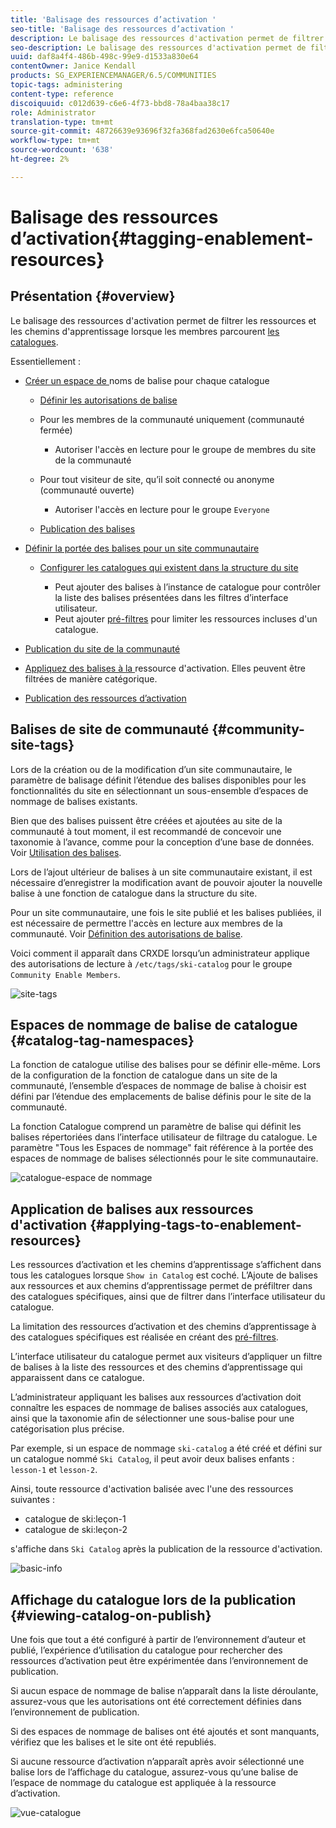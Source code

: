 ```yaml
---
title: 'Balisage des ressources d’activation '
seo-title: 'Balisage des ressources d’activation '
description: Le balisage des ressources d'activation permet de filtrer les ressources et les chemins d'apprentissage lorsque les membres parcourent les catalogues.
seo-description: Le balisage des ressources d'activation permet de filtrer les ressources et les chemins d'apprentissage lorsque les membres parcourent les catalogues.
uuid: daf8a4f4-486b-498c-99e9-d1533a830e64
contentOwner: Janice Kendall
products: SG_EXPERIENCEMANAGER/6.5/COMMUNITIES
topic-tags: administering
content-type: reference
discoiquuid: c012d639-c6e6-4f73-bbd8-78a4baa38c17
role: Administrator
translation-type: tm+mt
source-git-commit: 48726639e93696f32fa368fad2630e6fca50640e
workflow-type: tm+mt
source-wordcount: '638'
ht-degree: 2%

---
```



# Balisage des ressources d’activation{#tagging-enablement-resources} 

## Présentation {#overview}

Le balisage des ressources d&#39;activation permet de filtrer les ressources et les chemins d&#39;apprentissage lorsque les membres parcourent [les catalogues](functions.md#catalog-function).

Essentiellement :

* [Créer un espace de ](../../help/sites-administering/tags.md#creating-a-namespace) noms de balise pour chaque catalogue

   * [Définir les autorisations de balise](../../help/sites-administering/tags.md#setting-tag-permissions)
   * Pour les membres de la communauté uniquement (communauté fermée)

      * Autoriser l&#39;accès en lecture pour le groupe de membres du site de la communauté [](users.md#publish-group-roles)
   * Pour tout visiteur de site, qu’il soit connecté ou anonyme (communauté ouverte)

      * Autoriser l&#39;accès en lecture pour le groupe `Everyone`
   * [Publication des balises](../../help/sites-administering/tags.md#publishing-tags)



* [Définir la portée des balises pour un site communautaire](sites-console.md#tagging)

   * [Configurer les catalogues qui existent dans la structure du site](functions.md#catalog-function)

      * Peut ajouter des balises à l’instance de catalogue pour contrôler la liste des balises présentées dans les filtres d’interface utilisateur.
      * Peut ajouter [pré-filtres](catalog-developer-essentials.md#pre-filters) pour limiter les ressources incluses d&#39;un catalogue.

* [Publication du site de la communauté](sites-console.md#publishing-the-site)
* [Appliquez des balises à la ](resources.md#create-a-resource) ressource d&#39;activation. Elles peuvent être filtrées de manière catégorique.
* [Publication des ressources d’activation](resources.md#publish)

## Balises de site de communauté {#community-site-tags}

Lors de la création ou de la modification d’un site communautaire, le paramètre de balisage [](sites-console.md#tagging) définit l’étendue des balises disponibles pour les fonctionnalités du site en sélectionnant un sous-ensemble d’espaces de nommage de balises existants.

Bien que des balises puissent être créées et ajoutées au site de la communauté à tout moment, il est recommandé de concevoir une taxonomie à l’avance, comme pour la conception d’une base de données. Voir [Utilisation des balises](../../help/sites-authoring/tags.md).

Lors de l’ajout ultérieur de balises à un site communautaire existant, il est nécessaire d’enregistrer la modification avant de pouvoir ajouter la nouvelle balise à une fonction de catalogue dans la structure du site.

Pour un site communautaire, une fois le site publié et les balises publiées, il est nécessaire de permettre l&#39;accès en lecture aux membres de la communauté. Voir [Définition des autorisations de balise](../../help/sites-administering/tags.md#setting-tag-permissions).

Voici comment il apparaît dans CRXDE lorsqu’un administrateur applique des autorisations de lecture à `/etc/tags/ski-catalog` pour le groupe `Community Enable Members`.

![site-tags](assets/site-tags.png)

## Espaces de nommage de balise de catalogue {#catalog-tag-namespaces}

La fonction de catalogue utilise des balises pour se définir elle-même. Lors de la configuration de la fonction de catalogue dans un site de la communauté, l’ensemble d’espaces de nommage de balise à choisir est défini par l’étendue des emplacements de balise définis pour le site de la communauté.

La fonction Catalogue comprend un paramètre de balise qui définit les balises répertoriées dans l’interface utilisateur de filtrage du catalogue. Le paramètre &quot;Tous les Espaces de nommage&quot; fait référence à la portée des espaces de nommage de balises sélectionnés pour le site communautaire.

![catalogue-espace de nommage](assets/catalog-namespace.png)

## Application de balises aux ressources d&#39;activation {#applying-tags-to-enablement-resources}

Les ressources d’activation et les chemins d’apprentissage s’affichent dans tous les catalogues lorsque `Show in Catalog` est coché. L’Ajoute de balises aux ressources et aux chemins d’apprentissage permet de préfiltrer dans des catalogues spécifiques, ainsi que de filtrer dans l’interface utilisateur du catalogue.

La limitation des ressources d’activation et des chemins d’apprentissage à des catalogues spécifiques est réalisée en créant des [pré-filtres](catalog-developer-essentials.md#pre-filters).

L’interface utilisateur du catalogue permet aux visiteurs d’appliquer un filtre de balises à la liste des ressources et des chemins d’apprentissage qui apparaissent dans ce catalogue.

L’administrateur appliquant les balises aux ressources d’activation doit connaître les espaces de nommage de balises associés aux catalogues, ainsi que la taxonomie afin de sélectionner une sous-balise pour une catégorisation plus précise.

Par exemple, si un espace de nommage `ski-catalog` a été créé et défini sur un catalogue nommé `Ski Catalog`, il peut avoir deux balises enfants : `lesson-1` et `lesson-2`.

Ainsi, toute ressource d&#39;activation balisée avec l&#39;une des ressources suivantes :

* catalogue de ski:leçon-1
* catalogue de ski:leçon-2

s&#39;affiche dans `Ski Catalog` après la publication de la ressource d&#39;activation.

![basic-info](assets/applytags-basicinfo.png)

## Affichage du catalogue lors de la publication {#viewing-catalog-on-publish}

Une fois que tout a été configuré à partir de l’environnement d’auteur et publié, l’expérience d’utilisation du catalogue pour rechercher des ressources d’activation peut être expérimentée dans l’environnement de publication.

Si aucun espace de nommage de balise n’apparaît dans la liste déroulante, assurez-vous que les autorisations ont été correctement définies dans l’environnement de publication.

Si des espaces de nommage de balises ont été ajoutés et sont manquants, vérifiez que les balises et le site ont été republiés.

Si aucune ressource d’activation n’apparaît après avoir sélectionné une balise lors de l’affichage du catalogue, assurez-vous qu’une balise de l’espace de nommage du catalogue est appliquée à la ressource d’activation.

![vue-catalogue](assets/viewcatalog.png)

